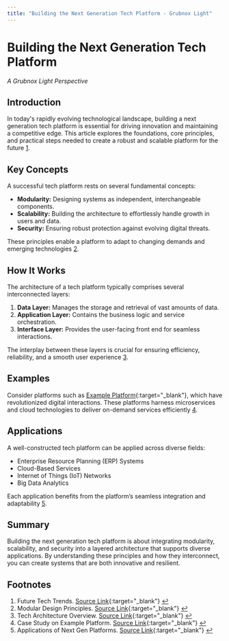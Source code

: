```yaml
---
title: "Building the Next Generation Tech Platform - Grubnox Light"
---
```


# Building the Next Generation Tech Platform
*A Grubnox Light Perspective*

## Introduction

In today's rapidly evolving technological landscape, building a next generation tech platform is essential for driving innovation and maintaining a competitive edge. This article explores the foundations, core principles, and practical steps needed to create a robust and scalable platform for the future [1](#footnote1 "Read more about Future Tech Trends").

## Key Concepts

A successful tech platform rests on several fundamental concepts:

- **Modularity:** Designing systems as independent, interchangeable components.
- **Scalability:** Building the architecture to effortlessly handle growth in users and data.
- **Security:** Ensuring robust protection against evolving digital threats.

These principles enable a platform to adapt to changing demands and emerging technologies [2](#footnote2 "See details on Modular Design Principles").

## How It Works

The architecture of a tech platform typically comprises several interconnected layers:

1. **Data Layer:** Manages the storage and retrieval of vast amounts of data.
2. **Application Layer:** Contains the business logic and service orchestration.
3. **Interface Layer:** Provides the user-facing front end for seamless interactions.

The interplay between these layers is crucial for ensuring efficiency, reliability, and a smooth user experience [3](#footnote3 "Learn more about Tech Architecture").

## Examples

Consider platforms such as [Example Platform](https://www.example.com "Visit Example Platform"){:target="_blank"}, which have revolutionized digital interactions. These platforms harness microservices and cloud technologies to deliver on-demand services efficiently [4](#footnote4 "Explore the Case Study on Example Platform").

## Applications

A well-constructed tech platform can be applied across diverse fields:

- Enterprise Resource Planning (ERP) Systems
- Cloud-Based Services
- Internet of Things (IoT) Networks
- Big Data Analytics

Each application benefits from the platform’s seamless integration and adaptability [5](#footnote5 "Discover Applications of Next Gen Platforms").

## Summary

Building the next generation tech platform is about integrating modularity, scalability, and security into a layered architecture that supports diverse applications. By understanding these principles and how they interconnect, you can create systems that are both innovative and resilient.

## Footnotes

1. <a id="footnote1"></a>Future Tech Trends. [Source Link](https://www.example1.com "Visit Future Tech Trends"){:target="_blank"} [↩](#introduction)
2. <a id="footnote2"></a>Modular Design Principles. [Source Link](https://www.example2.com "Visit Modular Design Principles"){:target="_blank"} [↩](#key-concepts)
3. <a id="footnote3"></a>Tech Architecture Overview. [Source Link](https://www.example3.com "Visit Tech Architecture Overview"){:target="_blank"} [↩](#how-it-works)
4. <a id="footnote4"></a>Case Study on Example Platform. [Source Link](https://www.example4.com "Visit the Case Study"){:target="_blank"} [↩](#examples)
5. <a id="footnote5"></a>Applications of Next Gen Platforms. [Source Link](https://www.example5.com "Visit Applications of Next Gen Platforms"){:target="_blank"} [↩](#applications)
